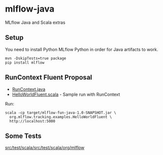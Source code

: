 # mlflow-java

MLflow Java and Scala extras

## Setup
You need to install Python MLflow Python in order for Java artifacts to work.
```
mvn -DskipTests=true package
pip install mlflow
```

## RunContext Fluent Proposal

* [RunContext.java](src/main/java/org/mlflow/tracking/RunContext.java)
* [HelloWorldFluent.scala](src/main/scala/org/mlflow/tracking/examples/HelloWorldFluent.scala) - Sample run with RunContext

Run:
```
scala -cp target/mlflow-fun-java-1.0-SNAPSHOT.jar \
  org.mlflow.tracking.examples.HelloWorldFluent \
  http://localhost:5000
```

## Some Tests

[src/test/scala/src/test/scala/org/mlflow](/src/test/scala/src/test/scala/org/mlflow/)
